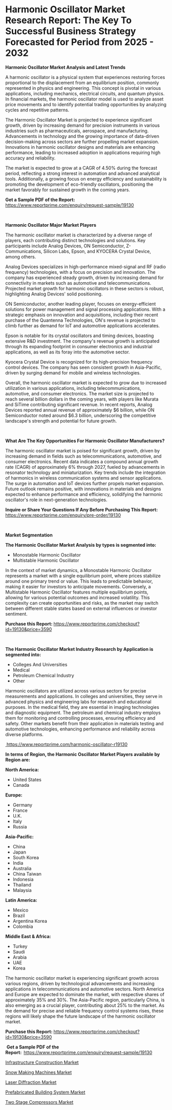 <p><h1>Harmonic Oscillator Market Research Report: The Key To Successful Business Strategy Forecasted for Period from 2025 - 2032</h1></p><p><strong>Harmonic Oscillator Market Analysis and Latest Trends</strong></p>
<p><p>A harmonic oscillator is a physical system that experiences restoring forces proportional to the displacement from an equilibrium position, commonly represented in physics and engineering. This concept is pivotal in various applications, including mechanics, electrical circuits, and quantum physics. In financial markets, the harmonic oscillator model is used to analyze asset price movements and to identify potential trading opportunities by analyzing cycles and repetitive patterns.</p><p>The Harmonic Oscillator Market is projected to experience significant growth, driven by increasing demand for precision instruments in various industries such as pharmaceuticals, aerospace, and manufacturing. Advancements in technology and the growing importance of data-driven decision-making across sectors are further propelling market expansion. Innovations in harmonic oscillator designs and materials are enhancing performance, leading to increased adoption in applications requiring high accuracy and reliability.</p><p>The market is expected to grow at a CAGR of 4.50% during the forecast period, reflecting a strong interest in automation and advanced analytical tools. Additionally, a growing focus on energy efficiency and sustainability is promoting the development of eco-friendly oscillators, positioning the market favorably for sustained growth in the coming years.</p></p>
<p><strong>Get a Sample PDF of the Report:&nbsp;</strong> <a href="https://www.reportprime.com/enquiry/request-sample/19130?utm_campaign=1117&utm_medium=2&utm_source=Github&utm_content=ia&utm_term=19032025&utm_id=harmonic-oscillator">https://www.reportprime.com/enquiry/request-sample/19130</a></p>
<p>&nbsp;</p>
<p><strong>Harmonic Oscillator Major Market Players</strong></p>
<p><p>The harmonic oscillator market is characterized by a diverse range of players, each contributing distinct technologies and solutions. Key participants include Analog Devices, ON Semiconductor, Z-Communications, Silicon Labs, Epson, and KYOCERA Crystal Device, among others.</p><p>Analog Devices specializes in high-performance mixed-signal and RF (radio frequency) technologies, with a focus on precision and innovation. The company has experienced steady growth, driven by increasing demand for connectivity in markets such as automotive and telecommunications. Projected market growth for harmonic oscillators in these sectors is robust, highlighting Analog Devices' solid positioning.</p><p>ON Semiconductor, another leading player, focuses on energy-efficient solutions for power management and signal processing applications. With a strategic emphasis on innovation and acquisitions, including their recent purchase of the Quantenna Technologies, ON's revenue is projected to climb further as demand for IoT and automotive applications accelerates.</p><p>Epson is notable for its crystal oscillators and timing devices, boasting extensive R&D investment. The company's revenue growth is anticipated through its expanding footprint in consumer electronics and industrial applications, as well as its foray into the automotive sector.</p><p>Kyocera Crystal Device is recognized for its high-precision frequency control devices. The company has seen consistent growth in Asia-Pacific, driven by surging demand for mobile and wireless technologies. </p><p>Overall, the harmonic oscillator market is expected to grow due to increased utilization in various applications, including telecommunications, automotive, and consumer electronics. The market size is projected to reach several billion dollars in the coming years, with players like Murata and SiTime contributing significant revenue. In recent reports, Analog Devices reported annual revenue of approximately $6 billion, while ON Semiconductor noted around $6.3 billion, underscoring the competitive landscape's strength and potential for future growth.</p></p>
<p>&nbsp;</p>
<p><strong>What Are The Key Opportunities For Harmonic Oscillator Manufacturers?</strong></p>
<p><p>The harmonic oscillator market is poised for significant growth, driven by increasing demand in fields such as telecommunications, automotive, and consumer electronics. Recent data indicates a compound annual growth rate (CAGR) of approximately 6% through 2027, fueled by advancements in resonator technology and miniaturization. Key trends include the integration of harmonics in wireless communication systems and sensor applications. The surge in automation and IoT devices further propels market expansion. Future outlook remains positive, with innovations in materials and designs expected to enhance performance and efficiency, solidifying the harmonic oscillator's role in next-generation technologies.</p></p>
<p><strong>Inquire or Share Your Questions If Any Before Purchasing This Report:</strong> <a href="https://www.reportprime.com/enquiry/pre-order/19130?utm_campaign=1117&utm_medium=2&utm_source=Github&utm_content=ia&utm_term=19032025&utm_id=harmonic-oscillator">https://www.reportprime.com/enquiry/pre-order/19130</a></p>
<p>&nbsp;</p>
<p><strong>Market Segmentation</strong></p>
<p><strong>The Harmonic Oscillator Market Analysis by types is segmented into:</strong></p>
<p><ul><li>Monostable Harmonic Oscillator</li><li>Multistable Harmonic Oscillator</li></ul></p>
<p><p>In the context of market dynamics, a Monostable Harmonic Oscillator represents a market with a single equilibrium point, where prices stabilize around one primary trend or value. This leads to predictable behavior, making it easier for investors to anticipate movements. Conversely, a Multistable Harmonic Oscillator features multiple equilibrium points, allowing for various potential outcomes and increased volatility. This complexity can create opportunities and risks, as the market may switch between different stable states based on external influences or investor sentiment.</p></p>
<p><strong>Purchase this Report:&nbsp;</strong><a href="https://www.reportprime.com/checkout?id=19130&price=3590&utm_campaign=1117&utm_medium=2&utm_source=Github&utm_content=ia&utm_term=19032025&utm_id=harmonic-oscillator">https://www.reportprime.com/checkout?id=19130&price=3590</a></p>
<p>&nbsp;</p>
<p><strong>The Harmonic Oscillator Market Industry Research by Application is segmented into:</strong></p>
<p><ul><li>Colleges And Universities</li><li>Medical</li><li>Petroleum Chemical Industry</li><li>Other</li></ul></p>
<p><p>Harmonic oscillators are utilized across various sectors for precise measurements and applications. In colleges and universities, they serve in advanced physics and engineering labs for research and educational purposes. In the medical field, they are essential in imaging technologies and diagnostic equipment. The petroleum and chemical industry employs them for monitoring and controlling processes, ensuring efficiency and safety. Other markets benefit from their application in materials testing and automotive technologies, enhancing performance and reliability across diverse platforms.</p></p>
<p><a href="https://www.reportprime.com/harmonic-oscillator-r19130?utm_campaign=1117&utm_medium=2&utm_source=Github&utm_content=ia&utm_term=19032025&utm_id=harmonic-oscillator">&nbsp;https://www.reportprime.com/harmonic-oscillator-r19130</a></p>
<p><strong>In terms of Region, the Harmonic Oscillator Market Players available by Region are:</strong></p>
<p>
    <p> <strong> North America: </strong>
        <ul>
            <li>United States</li>
            <li>Canada</li>
        </ul>
        </p> 
    <p> <strong> Europe: </strong>
        <ul>
            <li>Germany</li>
            <li>France</li>
            <li>U.K.</li>
            <li>Italy</li>
            <li>Russia</li>
        </ul>
        </p> 
    <p> <strong> Asia-Pacific: </strong>
        <ul>
            <li>China</li>
            <li>Japan</li>
            <li>South Korea</li>
            <li>India</li>
            <li>Australia</li>
            <li>China Taiwan</li>
            <li>Indonesia</li>
            <li>Thailand</li>
            <li>Malaysia</li>
        </ul>
        </p> 
    <p> <strong> Latin America: </strong>
        <ul>
            <li>Mexico</li>
            <li>Brazil</li>
            <li>Argentina Korea</li>
            <li>Colombia</li>
        </ul>
        </p> 
    <p> <strong> Middle East & Africa: </strong>
        <ul>
            <li>Turkey</li>
            <li>Saudi</li>
            <li>Arabia</li>
            <li>UAE</li>
            <li>Korea</li>
        </ul>
    </p>
    </p>
<p><p>The harmonic oscillator market is experiencing significant growth across various regions, driven by technological advancements and increasing applications in telecommunications and automotive sectors. North America and Europe are expected to dominate the market, with respective shares of approximately 35% and 30%. The Asia-Pacific region, particularly China, is also emerging as a crucial player, contributing about 25% to the market. As the demand for precise and reliable frequency control systems rises, these regions will likely shape the future landscape of the harmonic oscillator market.</p></p>
<p><strong>Purchase this Report: </strong><a href="https://www.reportprime.com/checkout?id=19130&price=3590&utm_campaign=1117&utm_medium=2&utm_source=Github&utm_content=ia&utm_term=19032025&utm_id=harmonic-oscillator">https://www.reportprime.com/checkout?id=19130&price=3590</a></p>
<p>&nbsp;<strong>Get a Sample PDF of the Report:&nbsp;&nbsp;</strong><a href="https://www.reportprime.com/enquiry/request-sample/19130?utm_campaign=1117&utm_medium=2&utm_source=Github&utm_content=ia&utm_term=19032025&utm_id=harmonic-oscillator">https://www.reportprime.com/enquiry/request-sample/19130</a></p>
<p><strong></strong></p>
<p><p><a href="https://github.com/spehnluenaru/Market-Research-Report-List-1/blob/main/infrastructure-construction-market.md?utm_campaign=1117&utm_medium=2&utm_source=Github&utm_content=ia&utm_term=19032025&utm_id=harmonic-oscillator">Infrastructure Construction Market</a></p><p><a href="https://github.com/thapabylers2/Market-Research-Report-List-1/blob/main/snow-making-machines-market.md?utm_campaign=1117&utm_medium=2&utm_source=Github&utm_content=ia&utm_term=19032025&utm_id=harmonic-oscillator">Snow Making Machines Market</a></p><p><a href="https://github.com/ryantindyaiz/Market-Research-Report-List-1/blob/main/laser-diffraction-market.md?utm_campaign=1117&utm_medium=2&utm_source=Github&utm_content=ia&utm_term=19032025&utm_id=harmonic-oscillator">Laser Diffraction Market</a></p><p><a href="https://github.com/muskoaizahfi/Market-Research-Report-List-1/blob/main/prefabricated-building-system-market.md?utm_campaign=1117&utm_medium=2&utm_source=Github&utm_content=ia&utm_term=19032025&utm_id=harmonic-oscillator">Prefabricated Building System Market</a></p><p><a href="https://github.com/kluviabolofo/Market-Research-Report-List-1/blob/main/two-stage-compressors-market.md?utm_campaign=1117&utm_medium=2&utm_source=Github&utm_content=ia&utm_term=19032025&utm_id=harmonic-oscillator">Two Stage Compressors Market</a></p></p>